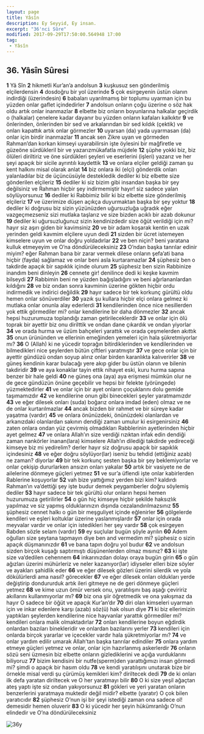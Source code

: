 ```yaml
---
layout: page
title: Yâsîn
description: Ey Seyyid, Ey insan.
excerpt: "36'nci Sûre"
modified: 2017-09-29T17:50:00.564948 17:00
tag: 
 - Yâsîn
---
```


## 36. Yâsîn Sûresi

**1** Yâ Sîn
**2** hikmetli Kur’an’a andolsun
**3** kuşkusuz sen gönderilmiş elçilerdensin
**4** dosdoğru bir yol üzerinde
**5** çok esirgeyenin üstün olanın indirdiği (üzerindesin)
**6** babaları uyarılmamış bir toplumu uyarman için bu yüzden onlar gaflet içindedirler
**7** andolsun onların çoğu üzerine o söz hak oldu artık onlar inanmazlar
**8** elbette biz onların boyunlarına halkalar geçirdik o (halkalar) çenelere kadar dayanır bu yüzden onların kafaları kalkıktır
**9** ve önlerinden, önlerinden bir sed ve arkalarından bir sed kıldık (çektik) ve onları kapattık artık onlar görmezler
**10** uyarsan (da) yada uyarmasan (da) onlar için birdir inanmazlar
**11** ancak sen Zikre uyan ve görmeden Rahman’dan korkan kimseyi uyarabilirsin işte öylesini bir mağfiretle ve güzeöne sürdükleril bir ve yazarızmükafatla müjdele 
**12** şüphe yokki biz, biz ölüleri diriltiriz ve öne sürdükleri şeyleri ve eserlerini (işleri) yazarız ve her şeyi apaçık bir sicile ayrıntılı kaydettik
**13** ve onlara elçiler geldiği zaman şu kent halkını misal olarak anlat 
**14** biz onlara iki (elçi) gönderdik onları yalanladılar biz de üçüncüsüyle destekledik dediler ki biz elbette size gönderilen elçileriz
**15** dediler ki siz bizim gibi insandan başka bir şey değilsiniz ve Rahman hiçbir şey indirmemiştir hayır! siz sadece yalan söylüyorsunuz
**16** dediler ki Rabbimiz bilir ki biz elbette size gönderilmiş elçileriz
**17** ve üzerimize düşen açıkça duyurmaktan başka bir şey yoktur 
**18** dediler ki doğrusu biz sizin yüzünüzden uğursuzluğa uğradık eğer vazgeçmezseniz sizi mutlaka taşlarız ve size bizden acıklı bir azab dokunur 
**19** dediler ki uğursuzluğunuz sizin kendinizdedir size öğüt verildiği için mi? hayır siz aşırı giden bir kavimsiniz
**20** ve bir adam koşarak kentin en uzak yerinden geldi kavmim elçilere uyun dedi
**21** sizden bir ücret istemeyen kimselere uyun ve onlar doğru yoldadırlar
**22** ve ben niçin? beni yaratana kulluk etmeyeyim ve O’na döndürüleceksiniz
**23** O’ndan başka tanrılar edinir miyim? eğer Rahman bana bir zarar vermek dilese onların şefa’ati bana hiçbir (fayda) sağlamaz ve onlar beni asla kurtaramazlar
**24** şüphesiz ben o takdirde apaçık bir sapıklık içinde olurum
**25** şüphesiz ben sizin Rabbinize inandım beni dinleyin
**26** cennete gir! denilince dedi ki keşke kavmim bilseydi
**27** Rabbimin beni ne yüzden bağışladığını ve beni ağırlananlardan kıldığını 
**28** ve biz ondan sonra kavminin üzerine gökten hiçbir ordu indirmedik ve indirici değildik
**29** hayır sadece bir tek korkunç gürültü oldu hemen onlar sönüverdiler
**30** yazık şu kullara hiçbir elçi onlara gelmez ki mutlaka onlar onunla alay ederlerdi
**31** kendilerinden önce nice nesillerden yok ettik görmediler mi? onlar kendilerine bir daha dönmezler
**32** ancak hepsi huzurumuza toplandığı zaman getirileceklerdir
**33** ve onlar için ölü toprak bir ayettir biz onu dirilttik ve ondan dane çıkardık ve ondan yiyorlar
**34** ve orada hurma ve üzüm bahçeleri yarattık ve orada çeşmelerden akıttık 
**35** onun ürününden ve ellerinin emeğinden yemeleri için hala şükretmiyorlar mı?
**36** O (Allah) ki ne yücedir toprağın bitirdiklerinden ve kendilerinden ve bilmedikleri nice şeylerden bütün çiftleri yaratmıştır 
**37** ve gece onlar için bir ayettir gündüzü ondan soyup alırız onlar birden karanlıkta kalıverirler
**38** ve güneş kendinin karar bulacağı yere akıp gider bu üstün olanın ve bilenin takdiridir
**39** ve aya konaklar tayin ettik nihayet eski, kuru hurma sapına benzer bir hale geldi 
**40** ne güneş ona (aya) aya erişmesi mümkün olur ne de gece gündüzün önüne geçebilir ve hepsi bir felekte (yörüngede) yüzmektedirler
**41** ve onlar için bir ayet onların çoçuklarını dolu gemide taşımamızdır
**42** ve kendilerine onun gibi binecekleri şeyler yaratmamızdır 
**43** ve eğer dilesek onları (suda) boğarız onlara imdad (eden) olmaz ve ne de onlar kurtarılmazlar
**44** ancak bizden bir rahmet ve bir süreye kadar yaşatma (vardır) 
**45** ve onlara önünüzdeki, önünüzdeki olanlardan ve arkanızdaki olanlardan sakının dendiği zaman umulur ki esirgenirsiniz
**46** zaten onlara ondan yüz çevirmiş olmadıkları Rabblerinin ayetlerinden hiçbir ayet gelmez 
**47** ve onlara Allah’ın size verdiği rızıktan infak edin dendiği zaman nankörler inanan(lara) kimselere Allah’ın dilediği takdirde yedireceği kimseye biz mi yedirelim? derler hayır siz doğrusu apaçık bir sapıklık içindesiniz
**48** ve eğer doğru söylüyor(lar) iseniz bu tehdid (ettiğiniz azab) ne zaman? diyorlar 
**49** bir tek korkunç sesten başka bir şey beklemiyorlar ve onlar çekişip dururlarken ansızın onları yakalar 
**50** artık bir vasiyete ne de ailelerine dönmeye güçleri yetmez
**51** ve sur’a üflendi işte onlar kabirlerden Rablerine koşuyorlar
**52** vah bize yattığımız yerden bizi kim? kaldırdı Rahman’ın va’dettiği şey işte budur demek peygamberler doğru söylemiş dediler 
**53** hayır sadece bir tek gürültü olur onların hepsi hemen huzurumuza getirilirler
**54** o gün hiç kimseye hiçbir şekilde haksızlık yapılmaz ve siz yapmış olduklarınızın dışında cezalandırılmazsınız 
**55** şüphesiz cennet halkı o gün bir meşguliyet içinde eğlenirler
**56** gölgelerde kendileri ve eşleri koltuklar üzerine yaslanmışlardır
**57** onlar için orada meyvalar vardır ve onlar için istedikleri her şey vardır 
**58** çok esirgeyen Rabden sözle selam (vardır)
**59** ey suçlular bugün şöyle ayrılın 
**60** Adem oğulları size şeytana tapmayın diye ben and vermedim mi? şüphesiz o sizin apaçık düşmanınızdır
**61** ve bana tapın doğru yol budur
**62** ve andolsun sizden birçok kuşağı saptırmıştı düşünenlerden olmaz mısınız?
**63** ki işte size va’dedilen cehennem
**64** inkarınızdan dolayı oraya bugün girin 
**65** o gün ağızları üzerini mühürleriz ve neler kazanıyor(lar) idiyseler elleri bize söyler ve ayakları şahidlik eder
**66** ve eğer dilesek gözleri üzerini silerdik ve yola dökülürlerdi ama nasıl? görecekler
**67** ve eğer dilesek onları oldukları yerde değiştirip dondururduk artık ileri gitmeye ne de geri dönmeye güçleri yetmez
**68** ve kime uzun ömür versek onu, yaratılışını baş aşağı çeviririz akıllarını kullanmıyorlar mı?
**69** biz ona şiir öğretmedik ve ona yakışmaz da hayır O sadece bir  öğüt ve apaçık Kur’an’dır
**70** diri olan kimseleri uyarman için ve inkar edenlere karşı (azab) söz(ü) hak olsun diye 
**71** ki biz ellerimizin yaptıkları şeylerden kendilerine nice hayvanlar yarattık görmediler mi? kendileri onlara malik olmaktadırlar
**72** onları kendilerine boyun eğdirdik onlardan bazıları binekleridir ve onlardan bazılarını yerler
**73** kendileri için onlarda birçok yararlar ve içecekler vardır hala şükretmiyorlar mı?
**74** ve onlar yardım edilir umarak Allah’tan başka tanrılar edindiler
**75** onlara yardım etmeye güçleri yetmez ve onlar, onlar için hazırlanmış askerlerdir
**76** onların sözü seni üzmesin biz elbette onların gizlediklerini ve açığa vurduklarını biliyoruz 
**77** bizim kendisini bir nutfe(sperm)den yarattığımızı insan görmedi mi? şimdi o apaçık bir hasım oldu 
**78** ve kendi yaratılışını unutarak bize bir örnekle misal verdi şu çürümüş kemikleri kim? diriltecek dedi
**79** de ki onları ilk defa yaratan diriltecek ve O her yaratmayı bilir
**80** O ki size yeşil ağaçtan ateş yaptı işte siz ondan yakıyorsunuz
**81** gökleri ve yeri yaratan onların benzerlerini yaratmaya muktedir değil midir? elbette (yaratır) O çok bilen yaratıcıdır
**82** şüphesiz O’nun işi bir şeyi istediği zaman ona sadece ol! demesidir hemen oluverir
**83** O ki yücedir her şeyin hükümranlığı O’nun elindedir ve O’na döndürüleceksiniz

![36y]({{site.url}}/images/ayrac-muhur.png)
